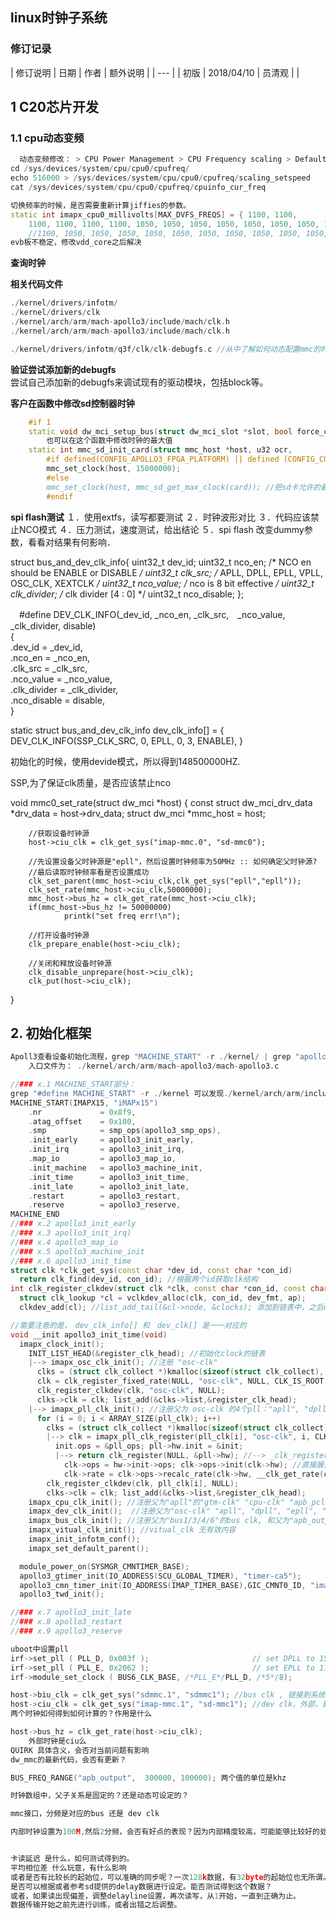 ## linux时钟子系统

###  修订记录
| 修订说明 | 日期 | 作者 | 额外说明 |
| --- |
| 初版 | 2018/04/10 | 员清观 |  |



## 1 C20芯片开发
### 1.1 cpu动态变频
```cpp
  动态变频修改： > CPU Power Management > CPU Frequency scaling > Default CPUFreq governor (userspace)
cd /sys/devices/system/cpu/cpu0/cpufreq/
echo 516000 > /sys/devices/system/cpu/cpu0/cpufreq/scaling_setspeed
cat /sys/devices/system/cpu/cpu0/cpufreq/cpuinfo_cur_freq

切换频率的时候，是否需要重新计算jiffies的参数。
static int imapx_cpu0_millivolts[MAX_DVFS_FREQS] = { 1100, 1100,
	1100, 1100, 1100, 1100, 1050, 1050, 1050, 1050, 1050, 1050, 1050, 1050, 1050};
	//1100, 1050, 1050, 1050, 1050, 1050, 1050, 1050, 1050, 1050, 1050, 1050, 1050};
evb板不稳定，修改vdd_core之后解决
```

**查询时钟**<br>

**相关代码文件**
```cpp
./kernel/drivers/infotm/
./kernel/drivers/clk
./kernel/arch/arm/mach-apollo3/include/mach/clk.h
./kernel/arch/arm/mach-apollo3/include/mach/clk.h

./kernel/drivers/infotm/q3f/clk/clk-debugfs.c //从中了解如何动态配置mmc的时钟
```

**验证尝试添加新的debugfs**<br>
尝试自己添加新的debugfs来调试现有的驱动模块，包括block等。

**客户在函数中修改sd控制器时钟**
```cpp
    #if 1
    static void dw_mci_setup_bus(struct dw_mci_slot *slot, bool force_clkinit)
        也可以在这个函数中修改时钟的最大值
    static int mmc_sd_init_card(struct mmc_host *host, u32 ocr,
        #if defined(CONFIG_APOLLO3_FPGA_PLATFORM) || defined (CONFIG_CORONAMPW_FPGA_PLATFORM)
		mmc_set_clock(host, 15000000);
		#else
		mmc_set_clock(host, mmc_sd_get_max_clock(card)); //把sd卡允许的最大时钟作为参数。
		#endif
```
**spi flash测试**
１．使用extfs，读写都要测试
２．时钟波形对比
３．代码应该禁止NCO模式
４．压力测试，速度测试，给出结论
５．spi flash 改变dummy参数，看看对结果有何影响．

struct bus_and_dev_clk_info{
    uint32_t dev_id;
    uint32_t nco_en;            /* NCO en  should be ENABLE or DISABLE */
    uint32_t clk_src;           /* APLL, DPLL, EPLL, VPLL, OSC_CLK, XEXTCLK */
    uint32_t nco_value;         /* nco is 8 bit effective  */
    uint32_t clk_divider;       /* clk divider  [4 : 0] */
	uint32_t nco_disable;
};

　#define DEV_CLK_INFO(_dev_id, _nco_en, _clk_src,　_nco_value, _clk_divider, disable) \
{\
	.dev_id = _dev_id, \
	.nco_en = _nco_en, \
	.clk_src = _clk_src, \
	.nco_value = _nco_value, \
	.clk_divider = _clk_divider, \
	.nco_disable = disable, \
}

static struct bus_and_dev_clk_info dev_clk_info[] = {
    DEV_CLK_INFO(SSP_CLK_SRC, 0, EPLL, 0, 3, ENABLE),
}

初始化的时候，使用devide模式，所以得到148500000HZ.

SSP,为了保证clk质量，是否应该禁止nco


void mmc0_set_rate(struct dw_mci *host)
{
        const struct dw_mci_drv_data *drv_data = host->drv_data;
        struct dw_mci *mmc_host = host;

        //获取设备时钟源
        host->ciu_clk = clk_get_sys("imap-mmc.0", "sd-mmc0");

        //先设置设备父时钟源是"epll"，然后设置时钟频率为50MHz :: 如何确定父时钟源?
        //最后读取时钟频率看是否设置成功
        clk_set_parent(mmc_host->ciu_clk,clk_get_sys("epll","epll"));
        clk_set_rate(mmc_host->ciu_clk,50000000);
        mmc_host->bus_hz = clk_get_rate(mmc_host->ciu_clk);
        if(mmc_host->bus_hz != 50000000)
                printk("set freq err!\n");

        //打开设备时钟源
        clk_prepare_enable(host->ciu_clk);

        //关闭和释放设备时钟源
        clk_disable_unprepare(host->ciu_clk);
        clk_put(host->ciu_clk);
}

## 2. 初始化框架

```cpp
Apoll3查看设备初始化流程，grep "MACHINE_START" -r ./kernel/ | grep "apollo3" ，这是重要的入口部分，然后开始跟踪
    入口文件为： ./kernel/arch/arm/mach-apollo3/mach-apollo3.c

//### x.1 MACHINE_START部分：
grep "#define MACHINE_START" -r ./kernel 可以发现./kernel/arch/arm/include/asm/mach/arch.h 中定义了MACHINE_START的宏:
MACHINE_START(IMAPX15, "iMAPx15")
	.nr				= 0x8f9,
	.atag_offset    = 0x100,
	.smp			= smp_ops(apollo3_smp_ops),
	.init_early		= apollo3_init_early,
	.init_irq		= apollo3_init_irq,
	.map_io			= apollo3_map_io,
	.init_machine   = apollo3_machine_init,
	.init_time		= apollo3_init_time,
	.init_late		= apollo3_init_late,
	.restart		= apollo3_restart,
	.reserve		= apollo3_reserve,
MACHINE_END
//### x.2 apollo3_init_early
//### x.3 apollo3_init_irq)
//### x.4 apollo3_map_io
//### x.5 apollo3_machine_init
//### x.6 apollo3_init_time
struct clk *clk_get_sys(const char *dev_id, const char *con_id)
  return clk_find(dev_id, con_id); //根据两个id获取clk结构
int clk_register_clkdev(struct clk *clk, const char *con_id, const char *dev_fmt, ...)
  struct clk_lookup *cl = vclkdev_alloc(clk, con_id, dev_fmt, ap);
  clkdev_add(cl); //list_add_tail(&cl->node, &clocks); 添加到链表中，之后clk_get_sys()函数可以根据名称获取clk结构

//需要注意的是，　dev_clk_info[] 和　dev_clk[] 是一一对应的
void __init apollo3_init_time(void)
  imapx_clock_init();
    INIT_LIST_HEAD(&register_clk_head); //初始化clock的链表
    |--> imapx_osc_clk_init(); //注册 "osc-clk"
      clks = (struct clk_collect *)kmalloc(sizeof(struct clk_collect), GFP_KERNEL);
      clk = clk_register_fixed_rate(NULL, "osc-clk", NULL, CLK_IS_ROOT, IMAP_OSC_CLK);
      clk_register_clkdev(clk, "osc-clk", NULL);
      clks->clk = clk; list_add(&clks->list,&register_clk_head);
    |--> imapx_pll_clk_init(); //注册父为 osc-clk 的4个pll："apll", "dpll", "epll", "vpll"
      for (i = 0; i < ARRAY_SIZE(pll_clk); i++)
        clks = (struct clk_collect *)kmalloc(sizeof(struct clk_collect), GFP_KERNEL);
        |--> clk = imapx_pll_clk_register(pll_clk[i], "osc-clk", i, CLK_IGNORE_UNUSED, NULL);
          init.ops = &pll_ops; pll->hw.init = &init;
          |--> return clk_register(NULL, &pll->hw); //--> _clk_register()
            clk->ops = hw->init->ops; clk->ops->init(clk->hw); //直接展开下层调用，提取主要内容
            clk->rate = clk->ops->recalc_rate(clk->hw, __clk_get_rate(clk->parent));
        clk_register_clkdev(clk, pll_clk[i], NULL);
        clks->clk = clk; list_add(&clks->list,&register_clk_head);
    imapx_cpu_clk_init(); //注册父为"apll"的"gtm-clk" "cpu-clk" "apb_pclk"
    imapx_dev_clk_init();  //注册父为"osc-clk" "apll", "dpll", "epll", "vpll" 的 设备clock
    imapx_bus_clk_init(); //注册父为"bus1/3/4/6"的bus clk, 和父为"apb_output"的apb clk
    imapx_vitual_clk_init(); //vitual_clk 无有效内容
    imapx_init_infotm_conf();
    imapx_set_default_parent();

  module_power_on(SYSMGR_CMNTIMER_BASE);
  apollo3_gtimer_init(IO_ADDRESS(SCU_GLOBAL_TIMER), "timer-ca5");
  apollo3_cmn_timer_init(IO_ADDRESS(IMAP_TIMER_BASE),GIC_CMNT0_ID, "imap-cmn-timer");
  apollo3_twd_init();

//### x.7 apollo3_init_late
//### x.8 apollo3_restart
//### x.9 apollo3_reserve

uboot中设置pll
irf->set_pll ( PLL_D, 0x003f );                       // set DPLL to 1536M
irf->set_pll ( PLL_E, 0x2062 );                       // set EPLL to 1188M  --->594M
irf->module_set_clock ( BUS6_CLK_BASE, /*PLL_E*/PLL_D, /*5*/8);

host->biu_clk = clk_get_sys("sdmmc.1", "sdmmc1"); //bus clk , 链接到系统设备控制器，内部
host->ciu_clk = clk_get_sys("imap-mmc.1", "sd-mmc1"); //dev clk，外部，到设备。 SD1_CLK_SRC
两个时钟如何得到如何计算的？作用是什么

host->bus_hz = clk_get_rate(host->ciu_clk);
    外部时钟是ciu么
QUIRK 具体含义，会否对当前问题有影响
dw_mmc的最新代码，会否有更新？

BUS_FREQ_RANGE("apb_output",  300000, 100000); 两个值的单位是khz

时钟数组中，父子关系是固定的？还是动态可设定的？

mmc接口，分频是对应的bus 还是 dev clk

内部时钟设置为100M,然后2分频，会否有好点的表现？因为内部精度较高，可能能够比较好的处理。


卡读延迟 是什么，如何测试得到的。
平均相位差 什么玩意，有什么影响
或者是否有比较长的起始位，可以准确的同步呢？一次128k数据，有32byte的起始位也无所谓。
是否可以根据或者参考sd提供的delay数据进行设定。能否测试得到这个数据？
或者，如果读出现偏差，调整delayline设置，再次读写，从1开始，一直到正确为止。
数据传输开始之前先进行训练，或者出错之后调整。

```
